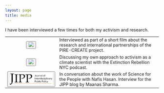 ```yaml
---
layout: page
title: media
---
```


I have been interviewed a few times for both my activism and research. 

<table id="repo-table" style="border:none; border-collapse:collapse; cellspacing:0; cellpadding:0">
<tbody>
<tr style="border:none">
    <td><center>
    <button class="btn btn-default">
     <a href="https://youtu.be/5WIJnnKPvEQ?si=2zrPT4ToLTnZ-4eJ" target="_blank"><img src="https://img.youtube.com/vi/5WIJnnKPvEQ/hqdefault.jpg" width="400"/></a> 
      </button>
    </center></td>
    <td>
      Interviewed as part of a short film about the research and international partnerships of the PIRE-CREATE project.
    </td>
</tr>  
 <tr>
    <td><center>
    <button class="btn btn-default">
     <a href="https://youtu.be/xztoAxSBpuo?si=omPashRVpjpvAo3M" target="_blank"><img src="http://img.youtube.com/vi/xztoAxSBpuo/hqdefault.jpg" width="400"/></a> 
      </button>
    </center></td>
    <td>
      Discussing my own approach to activism as a climate scientist with the Extinction Rebellion NYC podcast.
    </td>
</tr>
<tr>
    <td><center>
    <button class="btn btn-default">
     <a href="https://jipp.org/blog/science-for-the-people" target="_blank"><img src="/assets/img/JIPP+Logo.png" width="400"/></a> 
      </button>
    </center></td>
    <td>
      In conversation about the work of Science for the People with Nafis Hasan. Interview for the JIPP blog by Maanas Sharma.
    </td>
</tr>  
</tbody>
</table>
